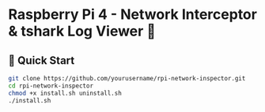 # Raspberry Pi 4 - Network Interceptor & tshark Log Viewer 🔐

## 🚀 Quick Start

```bash
git clone https://github.com/yourusername/rpi-network-inspector.git
cd rpi-network-inspector
chmod +x install.sh uninstall.sh
./install.sh

